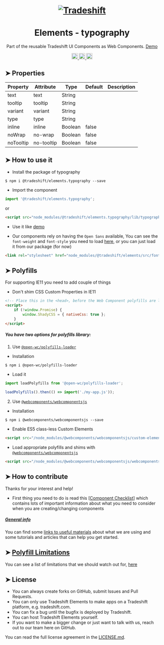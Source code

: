 <h1 align="center">
    <a href="https://tradeshift.com/">
      <img alt="Tradeshift" src="https://tradeshift.com/wp-content/themes/Tradeshift/img/brand/logo-black.png"/>
    </a>
</h1>

<h1 align="center">Elements - typography</h1>

<p align="center">
  Part of the reusable Tradeshift UI Components as Web Components.
    <a href="https://tradeshift.github.io/elements/?path=/story/ts-typography--default">
      Demo
    </a>
</p>

<p align="center">
    <a href="https://www.npmjs.com/package/@tradeshift/elements.typography">
      <img alt="NPM Version" src="https://badgen.net/npm/v/@tradeshift/elements.typography" height="20"/>
    </a>
    <a href="https://npmcharts.com/compare/@tradeshift/elements.typography?minimal=true">
		  <img alt="Downloads per month" src="https://badgen.net/npm/dm/@tradeshift/elements.typography" height="20"/>
		</a>
		<a href="https://www.npmjs.com/browse/depended/@tradeshift/elements.typography">
		  <img alt="Dependent packages" src="https://badgen.net/npm/dependents/@tradeshift/elements.typography" height="20"/>
		</a>
</p>

<style>
  table {
      width:100%;
  }
</style>

## ➤ Properties

| Property  | Attribute  | Type    | Default | Description |
| --------- | ---------- | ------- | ------- | ----------- |
| text      | text       | String  |         |             |
| tooltip   | tooltip    | String  |         |             |
| variant   | variant    | String  |         |             |
| type      | type       | String  |         |             |
| inline    | inline     | Boolean | false   |             |
| noWrap    | no-wrap    | Boolean | false   |             |
| noTooltip | no-tooltip | Boolean | false   |             |

## ➤ How to use it

- Install the package of typography

```shell
$ npm i @tradeshift/elements.typography --save
```

- Import the component

```js
import '@tradeshift/elements.typography';
```

or

```html
<script src="node_modules/@tradeshift/elements.typography/lib/typography.umd.js"></script>
```

- Use it like [demo]("https://tradeshift.github.io/elements/?path=/story/ts-typography--default")

- Our components rely on having the `Open Sans` available, You can see the `font-weight` and `font-style` you need to load [here](https://github.com/Tradeshift/elements/blob/master/packages/core/src/fonts.css), or you can just load it from our package (for now)

```html
<link rel="stylesheet" href="node_modules/@tradeshift/elements/src/fonts.css" />
```

## ➤ Polyfills

For supporting IE11 you need to add couple of things

- Don't shim CSS Custom Properties in IE11

```html
<!-- Place this in the <head>, before the Web Component polyfills are loaded -->
<script>
	if (!window.Promise) {
		window.ShadyCSS = { nativeCss: true };
	}
</script>
```

##### You have two options for polyfills library:

1. Use [`@open-wc/polyfills-loader`](https://github.com/open-wc/open-wc/tree/master/packages/polyfills-loader)

- Installation

```shell
$ npm i @open-wc/polyfills-loader
```

- Load it

```js
import loadPolyfills from '@open-wc/polyfills-loader';

loadPolyfills().then(() => import('./my-app.js'));
```

2. Use [`@webcomponents/webcomponentsjs`](https://github.com/webcomponents/polyfills/tree/master/packages/webcomponentsjs)

- Installation

```hell
$ npm i @webcomponents/webcomponentsjs --save
```

- Enable ES5 class-less Custom Elements

```html
<script src="/node_modules/@webcomponents/webcomponentsjs/custom-elements-es5-adapter.js"></script>
```

- Load appropriate polyfills and shims with [`@webcomponents/webcomponentsjs`](https://github.com/webcomponents/webcomponentsjs)

```html
<script src="/node_modules/@webcomponents/webcomponentsjs/webcomponents-loader.js" defer></script>
```

## ➤ How to contribute

Thanks for your interest and help!

- First thing you need to do is read this [[Component Checklist](https://github.com/Tradeshift/elements/wiki/Component-checklist)] which contains lots of important information about what you need to consider when you are creating/changing components

##### [General info](https://github.com/Tradeshift/elements/wiki/Useful-materials-starter)

You can find some [links to useful materials](https://github.com/Tradeshift/elements/wiki/Useful-materials-starter) about what we are using and some tutorials and articles that can help you get started.

## ➤ [Polyfill Limitations](https://github.com/Tradeshift/elements/wiki/Polyfill-Limitations)

You can see a list of limitations that we should watch out for, [here](https://github.com/Tradeshift/elements/wiki/Polyfill-Limitations)

## ➤ License

- You can always create forks on GitHub, submit Issues and Pull Requests.
- You can only use Tradeshift Elements to make apps on a Tradeshift platform, e.g. tradeshift.com.
- You can fix a bug until the bugfix is deployed by Tradeshift.
- You can host Tradeshift Elements yourself.
- If you want to make a bigger change or just want to talk with us, reach out to our team here on GitHub.

You can read the full license agreement in the [LICENSE.md](https://github.com/Tradeshift/elements/blob/master/LICENSE.md).
